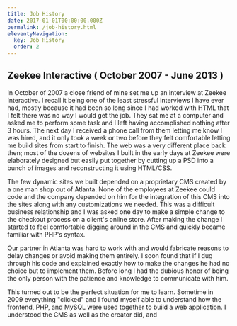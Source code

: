 ```yaml
---
title: Job History
date: 2017-01-01T00:00:00.000Z
permalink: /job-history.html
eleventyNavigation:
  key: Job History
  order: 2
---
```

## Zeekee Interactive ( October 2007 - June 2013 )

In October of 2007 a close friend of mine set me up an interview at Zeekee Interactive. I recall it being one of the least stressful interviews I have ever had, mostly because it had been so long since I had worked with HTML that I felt there was no way I would get the job. They sat me at a computer and asked me to perform some task and I left having accomplished nothing after 3 hours. The next day I received a phone call from them letting me know I was hired, and it only took a week or two before they felt comfortable letting me build sites from start to finish. The web was a very different place back then; most of the dozens of websites I built in the early days at Zeekee were elaborately designed but easily put together by cutting up a PSD into a bunch of images and reconstructing it using HTML/CSS.

The few dynamic sites we built depended on a proprietary CMS created by a one man shop out of Atlanta. None of the employees at Zeekee could code and the company depended on him for the integration of this CMS into the sites along with any customizations we needed. This was a difficult business relationship and I was asked one day to make a simple change to the checkout process on a client's online store. After making the change I started to feel comfortable digging around in the CMS and quickly became familiar with PHP's syntax.

Our partner in Atlanta was hard to work with and would fabricate reasons to delay changes or avoid making them entirely. I soon found that if I dug through his code and explained exactly how to make the changes he had no choice but to implement them. Before long I had the dubious honor of being the only person with the patience and knowledge to communicate with him.

This turned out to be the perfect situation for me to learn. Sometime in 2009 everything "clicked" and I found myself able to understand how the frontend, PHP, and MySQL were used together to build a web application. I understood the CMS as well as the creator did, and
